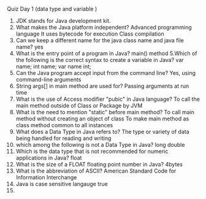 Quiz Day 1 (data type and variable )
1. JDK stands for Java development kit.
2. What makes the Java platform independent?
  Advanced programming language
  It uses bytecode for execution
  Class compilation
3. Can we keep a different name for the java class name and java file name?
   yes
4. What is the entry point of a program in Java?
   main() method
5.Which of the following is the correct syntax to create a variable in Java?
  var name;
  int name;
  var name int;
6. Can the Java program accept input from the command line?
   Yes, using command-line arguments
7. String args[] in main method are used for?
  Passing arguments at run time
8. What is the use of Access modifier "pubic" in Java language?
   To call the main method outside of Class or Package by JVM
9. What is the need to mention "static" before main method?
  To call main method without creating an object of class
  To make main method as class method common to all instances
10. What does a Data Type in Java refers to?
  The type or variety of data being handled for reading and writing
11. which among the following is not a Data Type in Java?
  long double
12. Which is the data type that is not recommended for numeric applications in Java?
    float
13. What is the size of a FLOAT floating point number in Java?
  4bytes
14. What is the abbreviation of ASCII?
   American Standard Code for Information Interchange
15. Java is case sensitive langauge
  true
16. 
